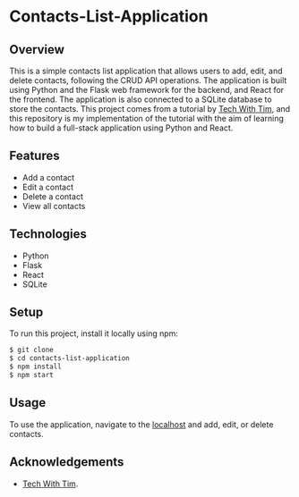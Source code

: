 # Contacts-List-Application

## Overview
This is a simple contacts list application that allows users to add, edit, and delete contacts, following the CRUD API operations. The application is built using Python and the Flask web framework for the backend, and React for the frontend. The application is also connected to a SQLite database to store the contacts. This project comes from a tutorial by [Tech With Tim](https://www.youtube.com/watch?v=PppslXOR7TA), and this repository is my implementation of the tutorial with the aim of learning how to build a full-stack application using Python and React.

## Features
- Add a contact
- Edit a contact
- Delete a contact
- View all contacts

## Technologies
- Python
- Flask
- React
- SQLite

## Setup
To run this project, install it locally using npm:

```bash
$ git clone
$ cd contacts-list-application
$ npm install
$ npm start
```

## Usage
To use the application, navigate to the [localhost](http://localhost:127.0.0.27:5000) and add, edit, or delete contacts.

## Acknowledgements
- [Tech With Tim](https://www.youtube.com/watch?v=PppslXOR7TA).